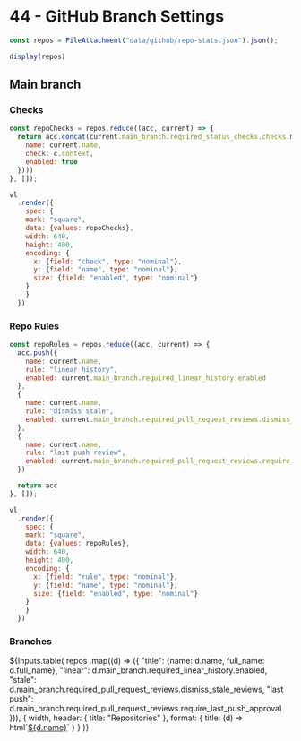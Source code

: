 # 44 - GitHub Branch Settings

```js
const repos = FileAttachment("data/github/repo-stats.json").json();
```

```js
display(repos)
```

## Main branch
### Checks

```js
const repoChecks = repos.reduce((acc, current) => {
  return acc.concat(current.main_branch.required_status_checks.checks.map((c) => ({
    name: current.name,
    check: c.context,
    enabled: true
  })))
}, []);

```

```js
vl
  .render({
    spec: {
    mark: "square",
    data: {values: repoChecks},
    width: 640,
    height: 400,
    encoding: {
      x: {field: "check", type: "nominal"},
      y: {field: "name", type: "nominal"},
      size: {field: "enabled", type: "nominal"}
    }
    }
  })
```

### Repo Rules
```js
const repoRules = repos.reduce((acc, current) => {
  acc.push({
    name: current.name,
    rule: "linear history",
    enabled: current.main_branch.required_linear_history.enabled
  },
  {
    name: current.name,
    rule: "dismiss stale",
    enabled: current.main_branch.required_pull_request_reviews.dismiss_stale_reviews
  },
  {
    name: current.name,
    rule: "last push review",
    enabled: current.main_branch.required_pull_request_reviews.require_last_push_approval
  })

  return acc
}, []);

```

```js
vl
  .render({
    spec: {
    mark: "square",
    data: {values: repoRules},
    width: 640,
    height: 400,
    encoding: {
      x: {field: "rule", type: "nominal"},
      y: {field: "name", type: "nominal"},
      size: {field: "enabled", type: "nominal"}
    }
    }
  })
```

### Branches
<div class="grid">
  <div class="card" style="padding: 0;">
    ${Inputs.table(
      repos
        .map((d) => ({
          "title": {name: d.name, full_name: d.full_name},
          "linear": d.main_branch.required_linear_history.enabled,
          "stale": d.main_branch.required_pull_request_reviews.dismiss_stale_reviews,
          "last push": d.main_branch.required_pull_request_reviews.require_last_push_approval
        })),
      {
        width,
        header: {
          title: "Repositories"
        },
        format: {
          title: (d) => html`<a href=https://github.com/${d.full_name} target=_blank>${d.name}</a>`
        }
      }
    )}
  </div>
</div>




